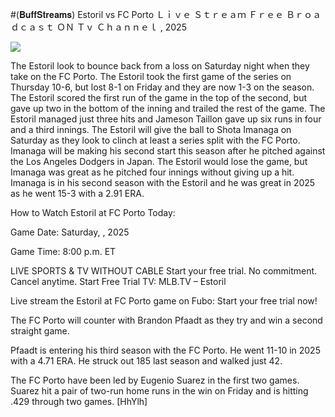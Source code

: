 #(𝐁𝐮𝐟𝐟𝐒𝐭𝐫𝐞𝐚𝐦𝐬) Estoril vs FC Porto Ｌｉｖｅ Ｓｔｒｅａｍ Ｆｒｅｅ Ｂｒｏａｄｃａｓｔ ＯＮ Ｔｖ Ｃｈａｎｎｅｌ , 2025  
  
  
[![](https://i.imgur.com/qSNzIqt.png)](https://movie.rssnews.media/rlFOuvwMF.php)  
  
The Estoril look to bounce back from a loss on Saturday night when they take on the FC Porto. The Estoril took the first game of the series on Thursday 10-6, but lost 8-1 on Friday and they are now 1-3 on the season. The Estoril scored the first run of the game in the top of the second, but gave up two in the bottom of the inning and trailed the rest of the game. The Estoril managed just three hits and Jameson Taillon gave up six runs in four and a third innings. The Estoril will give the ball to Shota Imanaga on Saturday as they look to clinch at least a series split with the FC Porto. Imanaga will be making his second start this season after he pitched against the Los Angeles Dodgers in Japan. The Estoril would lose the game, but Imanaga was great as he pitched four innings without giving up a hit. Imanaga is in his second season with the Estoril and he was great in 2025 as he went 15-3 with a 2.91 ERA.

How to Watch Estoril at FC Porto Today:

Game Date: Saturday, , 2025

Game Time: 8:00 p.m. ET

LIVE SPORTS & TV WITHOUT CABLE
Start your free trial. No commitment. Cancel anytime.
Start Free Trial
TV: MLB.TV – Estoril

Live stream the Estoril at FC Porto game on Fubo: Start your free trial now!

The FC Porto will counter with Brandon Pfaadt as they try and win a second straight game.

Pfaadt is entering his third season with the FC Porto. He went 11-10 in 2025 with a 4.71 ERA. He struck out 185 last season and walked just 42.

The FC Porto have been led by Eugenio Suarez in the first two games. Suarez hit a pair of two-run home runs in the win on Friday and is hitting .429 through two games. [HhYlh]